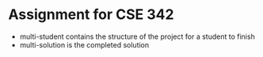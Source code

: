 # Assignment for CSE 342

- multi-student contains the structure of the project for a student to finish
- multi-solution is the completed solution
